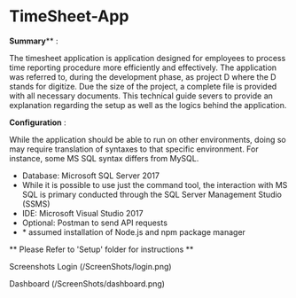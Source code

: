 # TimeSheet-App

**Summary**** : 

The timesheet application is application designed for employees to process time reporting procedure more efficiently and effectively. The application was referred to, during the development phase, as project D where the D stands for digitize. Due the size of the project, a complete file is provided with all necessary documents. This technical guide severs to provide an explanation regarding the setup as well as the logics behind the application.

**Configuration** :

While the application should be able to run on other environments, doing so may require translation of syntaxes to that specific environment. For instance, some MS SQL syntax differs from MySQL.

- Database: Microsoft SQL Server 2017
- While it is possible to use just the command tool, the interaction with MS SQL is primary conducted through the SQL Server Management Studio (SSMS)
- IDE: Microsoft Visual Studio 2017
- Optional: Postman to send API requests
- \* assumed installation of Node.js and npm package manager

** Please Refer to 'Setup' folder for instructions **

Screenshots
Login
(/ScreenShots/login.png)

Dashboard
(/ScreenShots/dashboard.png)
